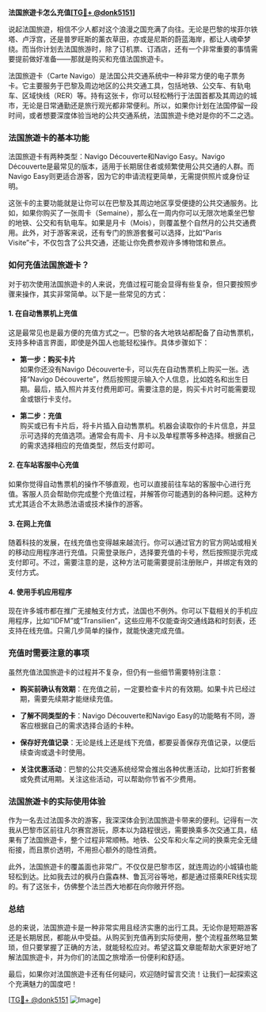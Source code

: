 **法国旅遊卡怎么充值[[TG💪+ @donk5151](https://t.me/s/donk5151)]**

说起法国旅遊，相信不少人都对这个浪漫之国充满了向往。无论是巴黎的埃菲尔铁塔、卢浮宫，还是普罗旺斯的薰衣草田，亦或是尼斯的蔚蓝海岸，都让人魂牵梦绕。而当你计划去法国旅游时，除了订机票、订酒店，还有一个非常重要的事情需要提前做好准备——那就是购买和充值法国旅遊卡。

法国旅遊卡（Carte Navigo）是法国公共交通系统中一种非常方便的电子票务卡。它主要服务于巴黎及周边地区的公共交通工具，包括地铁、公交车、有轨电车、区域快线（RER）等。持有这张卡，你可以轻松畅行于法国首都及其周边的城市，无论是日常通勤还是旅行观光都非常便利。所以，如果你计划在法国停留一段时间，或者想要深度体验当地的公共交通系统，法国旅遊卡绝对是你的不二之选。

### 法国旅遊卡的基本功能

法国旅遊卡有两种类型：Navigo Découverte和Navigo Easy。Navigo Découverte是最常见的版本，适用于长期居住者或频繁使用公共交通的人群。而Navigo Easy则更适合游客，因为它的申请流程更简单，无需提供照片或身份证明。

这张卡的主要功能就是让你可以在巴黎及其周边地区享受便捷的公共交通服务。比如，如果你购买了一张周卡（Semaine），那么在一周内你可以无限次地乘坐巴黎的地铁、公交和有轨电车。如果是月卡（Mois），则覆盖整个自然月的公共交通费用。此外，对于游客来说，还有专门的旅游套餐可以选择，比如“Paris Visite”卡，不仅包含了公共交通，还能让你免费参观许多博物馆和景点。

### 如何充值法国旅遊卡？

对于初次使用法国旅遊卡的人来说，充值过程可能会显得有些复杂，但只要按照步骤来操作，其实非常简单。以下是一些常见的方式：

#### 1. 在自动售票机上充值

这是最常见也是最方便的充值方式之一。巴黎的各大地铁站都配备了自动售票机，支持多种语言界面，即使是外国人也能轻松操作。具体步骤如下：

- **第一步：购买卡片**  
  如果你还没有Navigo Découverte卡，可以先在自动售票机上购买一张。选择“Navigo Découverte”，然后按照提示输入个人信息，比如姓名和出生日期。最后，插入照片并支付费用即可。需要注意的是，购买卡片时可能需要现金或银行卡支付。

- **第二步：充值**  
  购买或已有卡片后，将卡片插入自动售票机。机器会读取你的卡片信息，并显示可选择的充值选项。通常会有周卡、月卡以及单程票等多种选择。根据自己的需求选择相应的充值类型，然后支付即可。

#### 2. 在车站客服中心充值

如果你觉得自动售票机的操作不够直观，也可以直接前往车站的客服中心进行充值。客服人员会帮助你完成整个充值过程，并解答你可能遇到的各种问题。这种方式尤其适合不太熟悉法语或技术操作的游客。

#### 3. 在网上充值

随着科技的发展，在线充值也变得越来越流行。你可以通过官方的官方网站或相关的移动应用程序进行充值。只需登录账户，选择要充值的卡号，然后按照提示完成支付即可。不过，需要注意的是，这种方法可能需要提前注册账户，并绑定有效的支付方式。

#### 4. 使用手机应用程序

现在许多城市都在推广无接触支付方式，法国也不例外。你可以下载相关的手机应用程序，比如“IDFM”或“Transilien”，这些应用不仅能查询交通线路和时刻表，还支持在线充值。只需几步简单的操作，就能快速完成充值。

### 充值时需要注意的事项

虽然充值法国旅遊卡的过程并不复杂，但仍有一些细节需要特别注意：

- **购买前确认有效期**：在充值之前，一定要检查卡片的有效期。如果卡片已经过期，需要先续期才能继续充值。
  
- **了解不同类型的卡**：Navigo Découverte和Navigo Easy的功能略有不同，游客应根据自己的需求选择合适的卡种。

- **保存好充值记录**：无论是线上还是线下充值，都要妥善保存充值记录，以便后续查询或退卡时使用。

- **关注优惠活动**：巴黎的公共交通系统经常会推出各种优惠活动，比如打折套餐或免费试用期。关注这些活动，可以帮助你节省不少费用。

### 法国旅遊卡的实际使用体验

作为一名去过法国多次的游客，我深深体会到法国旅遊卡带来的便利。记得有一次我从巴黎市区前往凡尔赛宫游玩，原本以为路程很远，需要换乘多次交通工具，结果有了法国旅遊卡，整个过程非常顺畅。地铁、公交车和火车之间的换乘完全无缝衔接，而且票价透明，不用担心额外的隐性消费。

此外，法国旅遊卡的覆盖面也非常广。不仅仅是巴黎市区，就连周边的小城镇也能轻松到达。比如我去过的枫丹白露森林、鲁瓦河谷等地，都是通过搭乘RER线实现的。有了这张卡，仿佛整个法兰西大地都在向你敞开怀抱。

### 总结

总的来说，法国旅遊卡是一种非常实用且经济实惠的出行工具。无论你是短期游客还是长期居民，都能从中受益。从购买到充值再到实际使用，整个流程虽然略显繁琐，但只要掌握了正确的方法，就能轻松应对。希望这篇文章能帮助大家更好地了解法国旅遊卡，并为你们的法国之旅增添一份便利和舒适。

最后，如果你对法国旅遊卡还有任何疑问，欢迎随时留言交流！让我们一起探索这个充满魅力的国度吧！

[[TG💪+ @donk5151](https://t.me/s/donk5151) ![Image](https://i.postimg.cc/rwNCRYN7/Snipaste-2025-04-30-17-27-05.png)]